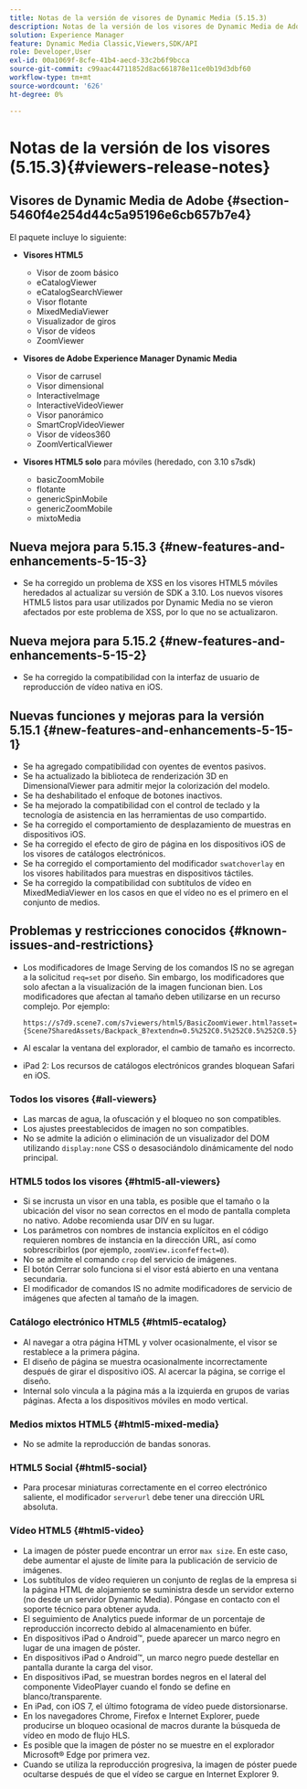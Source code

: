 ```yaml
---
title: Notas de la versión de visores de Dynamic Media (5.15.3)
description: Notas de la versión de los visores de Dynamic Media de Adobe.
solution: Experience Manager
feature: Dynamic Media Classic,Viewers,SDK/API
role: Developer,User
exl-id: 00a1069f-8cfe-41b4-aecd-33c2b6f9bcca
source-git-commit: c99aac44711852d8ac661878e11ce0b19d3dbf60
workflow-type: tm+mt
source-wordcount: '626'
ht-degree: 0%

---
```


# Notas de la versión de los visores (5.15.3){#viewers-release-notes}

<!-- Updated January 13, 2021 for the 5.15.3 release-->

## Visores de Dynamic Media de Adobe {#section-5460f4e254d44c5a95196e6cb657b7e4}

El paquete incluye lo siguiente:

* **Visores HTML5**

   * Visor de zoom básico
   * eCatalogViewer
   * eCatalogSearchViewer
   * Visor flotante
   * MixedMediaViewer
   * Visualizador de giros
   * Visor de vídeos
   * ZoomViewer

* **Visores de Adobe Experience Manager Dynamic Media**

   * Visor de carrusel
   * Visor dimensional
   * InteractiveImage
   * InteractiveVideoViewer
   * Visor panorámico
   * SmartCropVideoViewer
   * Visor de vídeos360
   * ZoomVerticalViewer

* **Visores HTML5 solo**  para móviles (heredado, con 3.10 s7sdk)

   * basicZoomMobile
   * flotante
   * genericSpinMobile
   * genericZoomMobile
   * mixtoMedia

## Nueva mejora para 5.15.3 {#new-features-and-enhancements-5-15-3}

* Se ha corregido un problema de XSS en los visores HTML5 móviles heredados al actualizar su versión de SDK a 3.10. Los nuevos visores HTML5 listos para usar utilizados por Dynamic Media no se vieron afectados por este problema de XSS, por lo que no se actualizaron.

## Nueva mejora para 5.15.2 {#new-features-and-enhancements-5-15-2}

* Se ha corregido la compatibilidad con la interfaz de usuario de reproducción de vídeo nativa en iOS.

## Nuevas funciones y mejoras para la versión 5.15.1 {#new-features-and-enhancements-5-15-1}

* Se ha agregado compatibilidad con oyentes de eventos pasivos.
* Se ha actualizado la biblioteca de renderización 3D en DimensionalViewer para admitir mejor la colorización del modelo.
* Se ha deshabilitado el enfoque de botones inactivos.
* Se ha mejorado la compatibilidad con el control de teclado y la tecnología de asistencia en las herramientas de uso compartido.
* Se ha corregido el comportamiento de desplazamiento de muestras en dispositivos iOS.
* Se ha corregido el efecto de giro de página en los dispositivos iOS de los visores de catálogos electrónicos.
* Se ha corregido el comportamiento del modificador `swatchoverlay` en los visores habilitados para muestras en dispositivos táctiles.
* Se ha corregido la compatibilidad con subtítulos de vídeo en MixedMediaViewer en los casos en que el vídeo no es el primero en el conjunto de medios.

## Problemas y restricciones conocidos {#known-issues-and-restrictions}

* Los modificadores de Image Serving de los comandos IS no se agregan a la solicitud `req=set` por diseño. Sin embargo, los modificadores que solo afectan a la visualización de la imagen funcionan bien. Los modificadores que afectan al tamaño deben utilizarse en un recurso complejo. Por ejemplo:

   `https://s7d9.scene7.com/s7viewers/html5/BasicZoomViewer.html?asset= {Scene7SharedAssets/Backpack_B?extendn=0.5%252C0.5%252C0.5%252C0.5}`

* Al escalar la ventana del explorador, el cambio de tamaño es incorrecto.
* iPad 2: Los recursos de catálogos electrónicos grandes bloquean Safari en iOS.

### Todos los visores {#all-viewers}

* Las marcas de agua, la ofuscación y el bloqueo no son compatibles.
* Los ajustes preestablecidos de imagen no son compatibles.
* No se admite la adición o eliminación de un visualizador del DOM utilizando `display:none` CSS o desasociándolo dinámicamente del nodo principal.

### HTML5 todos los visores {#html5-all-viewers}

* Si se incrusta un visor en una tabla, es posible que el tamaño o la ubicación del visor no sean correctos en el modo de pantalla completa no nativo. Adobe recomienda usar DIV en su lugar.
* Los parámetros con nombres de instancia explícitos en el código requieren nombres de instancia en la dirección URL, así como sobrescribirlos (por ejemplo, `zoomView.iconfeffect=0`).
* No se admite el comando `crop` del servicio de imágenes.
* El botón Cerrar solo funciona si el visor está abierto en una ventana secundaria.
* El modificador de comandos IS no admite modificadores de servicio de imágenes que afecten al tamaño de la imagen.

### Catálogo electrónico HTML5 {#html5-ecatalog}

* Al navegar a otra página HTML y volver ocasionalmente, el visor se restablece a la primera página.
* El diseño de página se muestra ocasionalmente incorrectamente después de girar el dispositivo iOS. Al acercar la página, se corrige el diseño.
* Internal solo vincula a la página más a la izquierda en grupos de varias páginas. Afecta a los dispositivos móviles en modo vertical.

### Medios mixtos HTML5 {#html5-mixed-media}

* No se admite la reproducción de bandas sonoras.

### HTML5 Social {#html5-social}

* Para procesar miniaturas correctamente en el correo electrónico saliente, el modificador `serverurl` debe tener una dirección URL absoluta.

### Vídeo HTML5 {#html5-video}

* La imagen de póster puede encontrar un error `max size`. En este caso, debe aumentar el ajuste de límite para la publicación de servicio de imágenes.
* Los subtítulos de vídeo requieren un conjunto de reglas de la empresa si la página HTML de alojamiento se suministra desde un servidor externo (no desde un servidor Dynamic Media). Póngase en contacto con el soporte técnico para obtener ayuda.
* El seguimiento de Analytics puede informar de un porcentaje de reproducción incorrecto debido al almacenamiento en búfer.
* En dispositivos iPad o Android™, puede aparecer un marco negro en lugar de una imagen de póster.
* En dispositivos iPad o Android™, un marco negro puede destellar en pantalla durante la carga del visor.
* En dispositivos iPad, se muestran bordes negros en el lateral del componente VideoPlayer cuando el fondo se define en blanco/transparente.
* En iPad, con iOS 7, el último fotograma de vídeo puede distorsionarse.
* En los navegadores Chrome, Firefox e Internet Explorer, puede producirse un bloqueo ocasional de macros durante la búsqueda de vídeo en modo de flujo HLS.
* Es posible que la imagen de póster no se muestre en el explorador Microsoft® Edge por primera vez.
* Cuando se utiliza la reproducción progresiva, la imagen de póster puede ocultarse después de que el vídeo se cargue en Internet Explorer 9.
